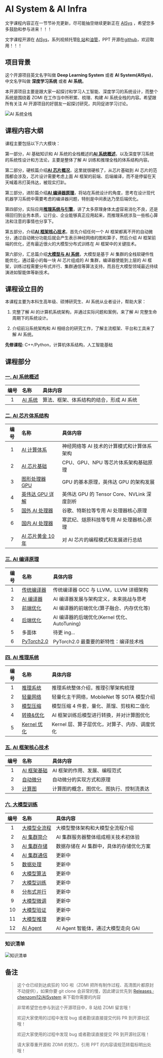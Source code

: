 # AI System & AI Infra

文字课程内容正在一节节补充更新，尽可能抽空继续更新正在 [AISys](https://chenzomi12.github.io/) ，希望您多多鼓励和参与进来！！！

文字课程开源在 [AISys](https://chenzomi12.github.io/)，系列视频托管[B 站](https://space.bilibili.com/517221395)和[油管](https://www.youtube.com/@zomi6222/videos)，PPT 开源在[github](https://github.com/chenzomi12/AISystem)，欢迎取用！！！

## 项目背景

这个开源项目英文名字叫做 **Deep Learning System** 或者 **AI System(AISys)**，中文名字叫做 **深度学习系统** 或者 **AI 系统**。

本开源项目主要是跟大家一起探讨和学习人工智能、深度学习的系统设计，而整个系统是围绕着 ZOMI 在工作当中所积累、梳理、构建 AI 系统全栈的内容。希望跟所有关注 AI 开源项目的好朋友一起探讨研究，共同促进学习讨论。

![AI 系统全栈](images/ai_system02.png)

## 课程内容大纲

课程主要包括以下六大模块：

第一部分，AI 基础知识和 AI 系统的全栈概述的[<u>**AI 系统概述**</u>](./01Introduction/README.md)，以及深度学习系统的系统性设计和方法论，主要是整体了解 AI 训练和推理全栈的体系结构内容。

第二部分，硬核篇介绍[<u>**AI 芯片概况**</u>](./02Hardware/README.md)，这里就很硬核了，从芯片基础到 AI 芯片的范围都会涉及，芯片设计需要考虑上面 AI 框架的前端、后端编译，而不是停留在天天喊着吊打英伟达，被现实打趴。

第三部分，进阶篇介绍[<u>**AI 编译器原理**</u>](./03Compiler/README.md)，将站在系统设计的角度，思考在设计现代机器学习系统中需要考虑的编译器问题，特别是中间表达乃至后端优化。

第四部分，实际应用[<u>**推理系统与引擎**</u>](./04Inference/README.md)，讲了太多原理身体太虚容易消化不良，还是得回归到业务本质，让行业、企业能够真正应用起来，而推理系统涉及一些核心算法和注意的事情也分享下。

第五部分，介绍[<u>**AI 框架核心技术**</u>](./05Framework/README.md)，首先介绍任何一个 AI 框架都离不开的自动微分，通过自动微分功能后就会产生表示神经网络的图和算子，然后介绍 AI 框架前端的优化，还有最近很火的大模型分布式训练在 AI 框架中的关键技术。

第六部分，汇总篇介绍<u>**大模型与 AI 系统**</u>，大模型是基于 AI 集群的全栈软硬件性能优化，通过最小的每一块 AI 芯片组成的 AI 集群，编译器使能到上层的 AI 框架，训练过程需要分布式并行、集群通信等算法支持，而且在大模型领域最近持续演进如智能体等新技术。

## 课程设立目的

本课程主要为本科生高年级、硕博研究生、AI 系统从业者设计，帮助大家：

1. 完整了解 AI 的计算机系统架构，并通过实际问题和案例，来了解 AI 完整生命周期下的系统设计。

2. 介绍前沿系统架构和 AI 相结合的研究工作，了解主流框架、平台和工具来了解 AI 系统。

**先修课程:** C++/Python，计算机体系结构，人工智能基础

## 课程部分

### **[一. AI 系统概述](./01Introduction/)**

| 编号  | 名称                                  | 具体内容                        |
|:---:|:----------------------------------- |:--------------------------- |
| 1      | [AI 系统](./01Introduction/) | 算法、框架、体系结构的结合，形成 AI 系统        |

### **[二. AI 芯片体系结构](./02Hardware/)**

| 编号  | 名称                                  | 具体内容                        |
|:---:|:----------------------------------- |:--------------------------- |
| 1      | [AI 计算体系](./02Hardware/01Foundation/) | 神经网络等 AI 技术的计算模式和计算体系架构        |
| 2      | [AI 芯片基础](./02Hardware/02ChipBase/)   | CPU、GPU、NPU 等芯片体系架构基础原理       |
| 3      | [图形处理器 GPU](./02Hardware/03GPUBase/)  | GPU 的基本原理，英伟达 GPU 的架构发展         |
| 4      | [英伟达 GPU 详解](./02Hardware/04NVIDIA/) | 英伟达 GPU 的 Tensor Core、NVLink 深度剖析 |
| 5      | [国外 AI 处理器](./02Hardware/05Abroad/)   | 谷歌、特斯拉等专用 AI 处理器核心原理        |
| 6      | [国内 AI 处理器](./02Hardware/06Domestic/)   | 寒武纪、燧原科技等专用 AI 处理器核心原理        |
| 7      | [AI 芯片黄金 10 年](./02Hardware/07Thought/)   | 对 AI 芯片的编程模式和发展进行总结        |

### **[三. AI 编译原理](./03Compiler/)**

| 编号  | 名称                                  | 具体内容                        |
|:---:|:----------------------------------- |:--------------------------- |
| 1      | [传统编译器](./03Compiler/01Tradition/)    | 传统编译器 GCC 与 LLVM，LLVM 详细架构          |
| 2      | [AI 编译器](./03Compiler/02AICompiler/)  | AI 编译器发展与架构定义，未来挑战与思考            |
| 3      | [前端优化](./03Compiler/03Frontend/)      | AI 编译器的前端优化(算子融合、内存优化等)          |
| 4      | [后端优化](./03Compiler/04Backend/)       | AI 编译器的后端优化(Kernel 优化、AutoTuning) |
| 5      | 多面体                                 | 待更 ing...                        |
| 6      | [PyTorch2.0](./03Compiler/06PyTorch/) | PyTorch2.0 最重要的新特性：编译技术栈         |

### **[四. AI 推理系统](./04Inference/)**

| 编号  | 名称                                  | 具体内容                        |
|:---:|:----------------------------------- |:--------------------------- |
| 1      | [推理系统](./04Inference/01Inference/)  | 推理系统整体介绍，推理引擎架构梳理          |
| 2      | [轻量网络](./04Inference/02Mobilenet/)  | 轻量化主干网络，MobileNet 等 SOTA 模型介绍 |
| 3      | [模型压缩](./04Inference/03Slim/)       | 模型压缩 4 件套，量化、蒸馏、剪枝和二值化       |
| 4      | [转换&优化](./04Inference/04Converter/) | AI 框架训练后模型进行转换，并对计算图优化      |
| 5      | [Kernel 优化](./04Inference/05Kernel/) | Kernel 层、算子层优化，对算子、内存、调度优化  |

### **[五. AI 框架核心技术](./05Framework/)**

| 编号  | 名称                                  | 具体内容                        |
|:---:|:----------------------------------- |:--------------------------- |
| 1   | [AI 框架基础](./05Framework/01Foundation/) | AI 框架的作用、发展、编程范式             |
| 2   | [自动微分](./05Framework/02AutoDiff/)     | 自动微分的实现方式和原理                |
| 3   | [计算图](./05Framework/03DataFlow/)      | 计算图的概念，图优化、图执行、控制流表达        |

### **[六. 大模型训练](./06Foundation/)**

| 编号  | 名称                                  | 具体内容                        |
|:---:|:----------------------------------- |:--------------------------- |
| 1   | [大模型全流程](./06Foundation/01Introduce/)    | 大模型整体架构和大模型全流程介绍           |
| 2   | [AI 集群简介](./06Foundation/02AICluster/)    | AI 集群服务器整体组成相关技术初体验           |
| 3   | [AI 集群存储](./06Foundation/03Storage/)        | 数据存储在 AI 集群中，具体的存储优化方案           |
| 4   | [AI 集群通信](./06Foundation/04Network/)        | 更新中           |
| 5   | [数据处理](./06Foundation/05Dataset/)        | 更新中           |
| 6   | [大模型算法](./06Foundation/06Algorithm/)    | 更新中           |
| 7   | [大模型训练](./06Foundation/07Train/)        | 更新中           |
| 8   | [分布式并行](./06Foundation/08Parallel/)     | 更新中           |
| 9   | [大模型微调](./06Foundation/09Finetune/)     | 更新中           |
| 10  | [大模型验证](./06Foundation/10Evaluate/)     | 更新中           |
| 11  | [大模型推理](./06Foundation/11Inference/)    | 更新中           |
| 12   | [AI Agent](./06Foundation/12Agent/)    | AI Agent 智能体，通过大模型走向 GAI          |

### 知识清单

![知识清单](images/knowledge_list.png)

## 备注

> 这个仓已经到达疯狂的 10G 啦（ZOMI 把所有制作过程、高清图片都原封不动提供），如果你要 git clone 会非常的慢，因此建议优先到  [Releases · chenzomi12/AISystem](https://github.com/chenzomi12/AISystem/releases) 来下载你需要的内容

> 非常希望您也参与到这个开源项目中，B 站给 ZOMI 留言哦！
> 
> 欢迎大家使用的过程中发现 bug 或者勘误直接提交代码 PR 到开源社区哦！
>
> 欢迎大家使用的过程中发现 bug 或者勘误直接提交 PR 到开源社区哦！
>
> 请大家尊重开源和 ZOMI 的努力，引用 PPT 的内容请规范转载标明出处哦！
